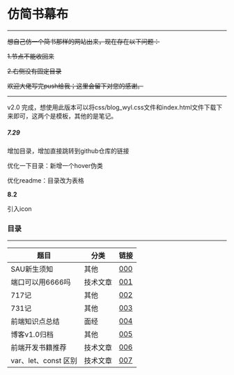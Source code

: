 # 仿简书幕布

<hr>

~~想自己仿一个简书那样的网站出来，现在存在以下问题：~~

~~1.节点不能收回来~~

~~2.右侧没有固定目录~~

~~欢迎大佬写完push给我；这里会留下对您的感谢。~~


<hr>

v2.0 完成，想使用此版本可以将css/blog_wyl.css文件和index.html文件下载下来即可，这两个是模板，其他的是笔记。

##### 7.29

增加目录，增加直接跳转到github仓库的链接

优化一下目录：新增一个hover伪类

优化readme：目录改为表格

**8.2**

引入icon

### 目录

<hr>

| 题目                 | 分类     | 链接            |
| -------------------- | -------- | --------------- |
| SAU新生须知          | 其他     | [000](000.html) |
| 端口可以用6666吗     | 技术文章 | [001](001.html) |
| 717记                | 其他     | [002](001.html) |
| 731记                | 其他     | [003](003.html) |
| 前端知识点总结       | 面经     | [004](004.html) |
| 博客v1.0归档         | 其他     | [005](005.html) |
| 前端开发书籍推荐     | 技术文章 | [006](006.html) |
| var、let、const 区别 | 技术文章 | [007](007.html) |

